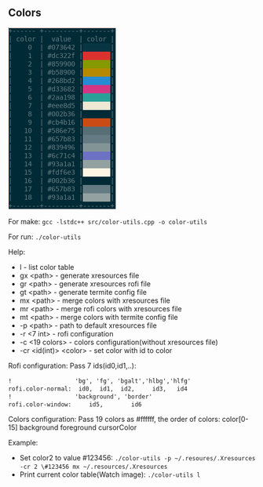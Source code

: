 ## Colors

![color table](https://raw.githubusercontent.com/iliayar/ColorsManager/master/color_table.png)

For make:
`gcc -lstdc++ src/color-utils.cpp -o color-utils`

For run:
`./color-utils`

Help:
* l - list color table
* gx \<path> - generate xresources file
* gr \<path> - generate xresources rofi file
* gt \<path> - generate termite config file
* mx \<path> - merge colors with xresources file
* mr \<path> - merge rofi colors with xresources file
* mt \<path> - merge colors with termite config file
* -p \<path> - path to default xresources file
* -r \<7 int> - rofi configuration
* -c \<19 colors> - colors configuration(without xresources file)
* -cr \<id(int)> \<color\> - set color with id to color

Rofi configuration:
Pass 7 ids(id0,id1,..):
```
!                  'bg', 'fg', 'bgalt','hlbg','hlfg'
rofi.color-normal:  id0,  id1,  id2,     id3,   id4
!                  'background', 'border'
rofi.color-window:     id5,        id6
```

Colors configuration:
Pass 19 colors as #ffffff, the order of colors:
color[0-15] background foreground cursorColor

Example:
* Set color2 to value #123456:
  ```./color-utils -p ~/.resoures/.Xresources -cr 2 \#123456 mx ~/.resources/.Xresources```
* Print current color table(Watch image):
  ```./color-utils l```
